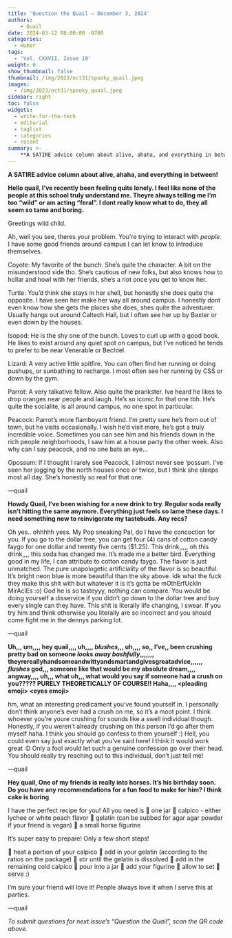 ```yaml
---
title: 'Question the Quail – December 3, 2024'
authors:
    - Quail
date: 2024-03-12 08:00:00 -0700
categories:
  - Humor
tags:
  - 'Vol. CXXVII, Issue 19'
weight: 0
show_thumbnail: false
thumbnail: /img/2023/oct31/spooky_quail.jpeg
images:
  - /img/2023/oct31/spooky_quail.jpeg
sidebar: right
toc: false
widgets:
  - write-for-the-tech
  - editorial
  - taglist
  - categories
  - recent
summary: >-
    **A SATIRE advice column about alive, ahaha, and everything in between!**
---
```


**A SATIRE advice column about alive, ahaha, and everything in between!**

**Hello quail, I’ve recently been feeling quite lonely. I feel like none of the people at this school truly understand me. Theyre always telling me I’m too “wild” or am acting “feral”. I dont really know what to do, they all seem so tame and boring.**

Greetings wild child.

Ah, well you see, theres your problem. You’re trying to interact with *people*. I have some good friends around campus I can let know to introduce themselves.

Coyote: My favorite of the bunch. She’s quite the character. A bit on the misunderstood side tho. She’s cautious of new folks, but also knows how to hollar and howl with her friends, she’s a riot once you get to know her.

Turtle: You’d think she stays in her shell, but honestly she does quite the opposite. I have seen her make her way all around campus. I honestly dont even know how she gets the places she does, shes quite the adventurer. Usually hangs out around Caltech Hall, but I often see her up by Baxter or even down by the houses.

Isopod: He is the shy one of the bunch. Loves to curl up with a good book. He likes to exist around any quiet spot on campus, but I’ve noticed he tends to prefer to be near Venerable or Bechtel.

Lizard: A very active little spitfire. You can often find her running or doing pushups, or sunbathing to recharge. I most often see her running by CSS or down by the gym.

Parrot: A very talkative fellow. Also quite the prankster. Ive heard he likes to drop oranges near people and laugh. He’s so iconic for that one tbh. He’s quite the socialite, is all around campus, no one spot in particular.

Peacock: Parrot’s more flamboyant friend. I’m pretty sure he’s from out of town, but he visits occasionally. I wish he’d visit more, he’s got a truly incredible voice. Sometimes you can see him and his friends down in the rich people neighborhoods, I saw him at a house party the other week. Also why can I say peacock, and no one bats an eye…

Opossum: If I thought I rarely see Peacock, I almost never see ‘possum. I’ve seen her jogging by the north houses once or twice, but I think she sleeps most all day. She’s honestly so real for that one.

­—quail

**Howdy Quail, I’ve been wishing for a new drink to try. Regular soda really isn’t hitting the same anymore. Everything just feels so lame these days. I need something new to reinvigorate my tastebuds. Any recs?**

Oh yes.. ohhhhh yess. My Pop sneaking Pal, do I have the concoction for you. If you go to the dollar tree, you can get four (4) cans of cotton candy faygo for one dollar and twenty five cents ($1.25). This drink,,,,, oh this drink,,,, this soda has changed me. It’s made me a better bird. Everything good in my life, I can attribute to cotton candy faygo. The flavor is just unmatched. The pure unapologetic artificiality of the flavor is so beautiful. It’s bright neon blue is more beautiful than the sky above. Idk what the fuck they make this shit with but whatever it is it’s gotta be mOthErfUckIn MirAclEs :o)  God he is so tasteyyy, nothing can compare. You would be doing yourself a disservice if you didn’t go down to the dollar tree and buy every single can they have. This shit is literally life changing, I swear. If you try him and think otherwise you literally are so incorrect and you should come fight me in the dennys parking lot.

—quail

**Uh,,, um,,,, hey quail,,,, uh,,,, *blushes*,,, uh,,,, so,, I’ve,, been crushing pretty bad on someone *looks away bashfully*,,,,,,, theyrereallyhandsomeandwittyandsmartandgivesgreatadvice,,,,,, *flushes* god,,, someone like that would be my absolute dream,,,, angway,,,, uh,,, what uh,,, what would you say if someone had a crush on you????? PURELY THEORETICALLY OF COURSE!! Haha,,,, &lt;pleading emoji> &lt;eyes emoji>**

hm, what an interesting predicament you’ve found yourself in. I personally don’t think anyone’s ever had a crush on me, so it’s a moot point. I think whoever you’re youre crushing for sounds like a swell individual though. Honestly, if you weren’t already crushing on this person I’d go after them myself haha. I think you should go confess to them yourself :) Hell, you could even say just exactly what you’ve said here! I think it would work great :D  Only a fool would let such a genuine confession go over their head. You should really try reaching out to this individual, don’t just tell me!

—quail

**Hey quail, One of my friends is really into horses. It’s his birthday soon. Do you have any recommendations for a fun food to make for him? I think cake is boring**

I have the perfect recipe for you! All you need is  🦄 one jar 🦄 calpico - either lychee or white peach flavor 🦄 gelatin (can be subbed for agar agar powder if your friend is vegan) 🦄 a small horse figurine

It’s super easy to prepare! Only a few short steps!

🫙 heat a portion of your calpico  🫙 add in your gelatin (according to the ratios on the package) 🫙 stir until the gelatin is dissolved  🫙 add in the remaining cold calpico 🫙 pour into a jar 🫙 add your figurine  🫙 allow to set  🫙 serve :)

I’m sure your friend will love it! People always love it when I serve this at parties.

—quail

*To submit questions for next issue’s “Question the Quail”, scan the QR code above.*
